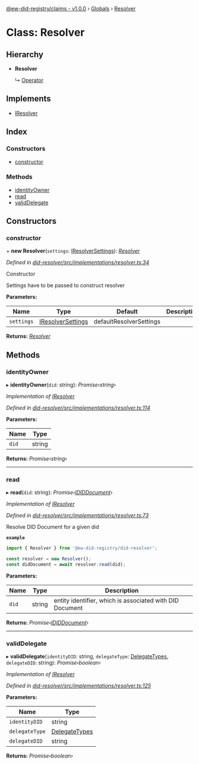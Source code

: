 [@ew-did-registry/claims - v1.0.0](../README.md) › [Globals](../globals.md) › [Resolver](resolver.md)

# Class: Resolver

## Hierarchy

* **Resolver**

  ↳ [Operator](operator.md)

## Implements

* [IResolver](../interfaces/iresolver.md)

## Index

### Constructors

* [constructor](resolver.md#constructor)

### Methods

* [identityOwner](resolver.md#identityowner)
* [read](resolver.md#read)
* [validDelegate](resolver.md#validdelegate)

## Constructors

###  constructor

\+ **new Resolver**(`settings`: [IResolverSettings](../interfaces/iresolversettings.md)): *[Resolver](resolver.md)*

*Defined in [did-resolver/src/implementations/resolver.ts:34](https://github.com/energywebfoundation/ew-did-registry/blob/ff7b2ca/packages/did-resolver/src/implementations/resolver.ts#L34)*

Constructor

Settings have to be passed to construct resolver

**Parameters:**

Name | Type | Default | Description |
------ | ------ | ------ | ------ |
`settings` | [IResolverSettings](../interfaces/iresolversettings.md) |  defaultResolverSettings |   |

**Returns:** *[Resolver](resolver.md)*

## Methods

###  identityOwner

▸ **identityOwner**(`did`: string): *Promise‹string›*

*Implementation of [IResolver](../interfaces/iresolver.md)*

*Defined in [did-resolver/src/implementations/resolver.ts:114](https://github.com/energywebfoundation/ew-did-registry/blob/ff7b2ca/packages/did-resolver/src/implementations/resolver.ts#L114)*

**Parameters:**

Name | Type |
------ | ------ |
`did` | string |

**Returns:** *Promise‹string›*

___

###  read

▸ **read**(`did`: string): *Promise‹[IDIDDocument](../interfaces/ididdocument.md)›*

*Implementation of [IResolver](../interfaces/iresolver.md)*

*Defined in [did-resolver/src/implementations/resolver.ts:73](https://github.com/energywebfoundation/ew-did-registry/blob/ff7b2ca/packages/did-resolver/src/implementations/resolver.ts#L73)*

Resolve DID Document for a given did

**`example`** 
```typescript
import { Resolver } from '@ew-did-registry/did-resolver';

const resolver = new Resolver();
const didDocument = await resolver.read(did);
```

**Parameters:**

Name | Type | Description |
------ | ------ | ------ |
`did` | string | entity identifier, which is associated with DID Document |

**Returns:** *Promise‹[IDIDDocument](../interfaces/ididdocument.md)›*

___

###  validDelegate

▸ **validDelegate**(`identityDID`: string, `delegateType`: [DelegateTypes](../enums/delegatetypes.md), `delegateDID`: string): *Promise‹boolean›*

*Implementation of [IResolver](../interfaces/iresolver.md)*

*Defined in [did-resolver/src/implementations/resolver.ts:125](https://github.com/energywebfoundation/ew-did-registry/blob/ff7b2ca/packages/did-resolver/src/implementations/resolver.ts#L125)*

**Parameters:**

Name | Type |
------ | ------ |
`identityDID` | string |
`delegateType` | [DelegateTypes](../enums/delegatetypes.md) |
`delegateDID` | string |

**Returns:** *Promise‹boolean›*
